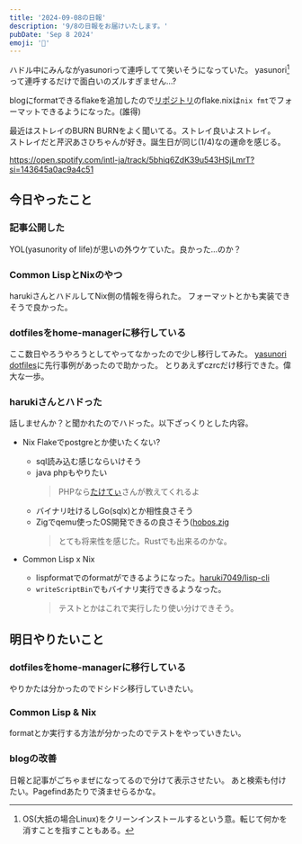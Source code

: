 ```yaml
---
title: '2024-09-08の日報'
description: '9/8の日報をお届けいたします。'
pubDate: 'Sep 8 2024'
emoji: '🦊'
---
```


ハドル中にみんながyasunoriって連呼してて笑いそうになっていた。
yasunori[^1]って連呼するだけで面白いのズルすぎません...?

blogにformatできるflakeを追加したので[リポジトリ](https://github.com/comamoca/blog)のflake.nixは`nix fmt`でフォーマットできるようになった。(誰得)

最近はストレイのBURN BURNをよく聞いてる。ストレイ良いよストレイ。  
ストレイだと芹沢あさひちゃんが好き。誕生日が同じ(1/4)なの運命を感じる。

https://open.spotify.com/intl-ja/track/5bhiq6ZdK39u543HSjLmrT?si=143645a0ac9a4c51

## 今日やったこと

### 記事公開した

YOL(yasunority of life)が思いの外ウケていた。良かった...のか？

### Common LispとNixのやつ

harukiさんとハドルしてNix側の情報を得られた。
フォーマットとかも実装できそうで良かった。


### dotfilesをhome-managerに移行している

ここ数日やろうやろうとしてやってなかったので少し移行してみた。
[yasunori dotfiles](https://github.com/yasunori0418/dotfiles/blob/main/home-manager/fileMap.nix)に先行事例があったので助かった。
とりあえずczrcだけ移行できた。偉大な一歩。

### harukiさんとハドった

話しませんか？と聞かれたのでハドった。以下ざっくりとした内容。

- Nix Flakeでpostgreとか使いたくない?
  - sql読み込む感じならいけそう
  - java phpもやりたい
    > PHPなら[たけてぃ](https://x.com/takeokunn)さんが教えてくれるよ
  - バイナリ吐けるしGo(sqlx)とか相性良さそう
  - Zigでqemu使ったOS開発できるの良さそう([hobos.zig](https://github.com/haruki7049/hobos.zig)
    > とても将来性を感じた。Rustでも出来るのかな。

- Common Lisp x Nix
  - lispformatでのformatができるようになった。[haruki7049/lisp-cli](https://github.com/haruki7049/lisp-cli/blob/main/flake.nix)
  - `writeScriptBin`でもバイナリ実行できるようなった。
    > テストとかはこれで実行したり使い分けできそう。


## 明日やりたいこと

### dotfilesをhome-managerに移行している
やりかたは分かったのでドシドシ移行していきたい。

### Common Lisp & Nix
formatとか実行する方法が分かったのでテストをやっていきたい。

### blogの改善

日報と記事がごちゃまぜになってるので分けて表示させたい。
あと検索も付けたい。Pagefindあたりで済ませらるかな。

[^1]: OS(大抵の場合Linux)をクリーンインストールするという意。転じて何かを消すことを指すこともある。
